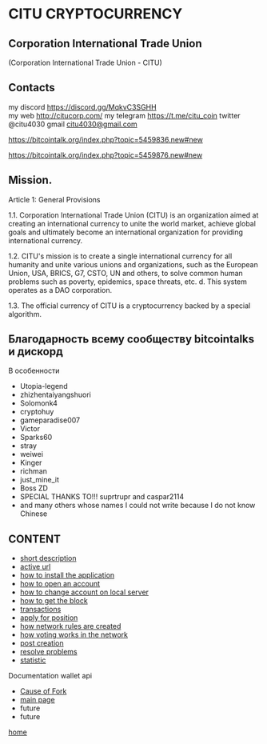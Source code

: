 # CITU CRYPTOCURRENCY

## Corporation International Trade Union

(Corporation International Trade Union - CITU)

## Contacts

my discord https://discord.gg/MqkvC3SGHH  
my web http://citucorp.com/
my telegram https://t.me/citu_coin
twitter @citu4030
gmail
citu4030@gmail.com

https://bitcointalk.org/index.php?topic=5459836.new#new

https://bitcointalk.org/index.php?topic=5459876.new#new


## Mission.
Article 1: General Provisions

1.1. Corporation International Trade Union (CITU) is an organization aimed at creating an international currency to unite the world market, achieve global goals and ultimately become an international organization for providing international currency.

1.2. CITU's mission is to create a single international currency for all humanity and unite various unions and organizations, such as the European Union, USA, BRICS, G7, CSTO, UN and others, to solve common human problems such as poverty, epidemics, space threats, etc. d. This system operates as a DAO corporation.

1.3. The official currency of CITU is a cryptocurrency backed by a special algorithm.

## Благодарность всему сообществу bitcointalks и дискорд

В особенности

- Utopia-legend
- zhizhentaiyangshuori
- Solomonk4
- cryptohuy
- gameparadise007
- Victor
- Sparks60
- stray
- weiwei
- Kinger
- richman
- just_mine_it
- Boss ZD
- SPECIAL THANKS TO!!! suprtrupr and caspar2114
- and many others whose names I could not write because I do not know Chinese

## CONTENT


- [short description](../documentationEng/preambleEng.md)
- [active url](../documentationEng/active-urlEng.md)
- [how to install the application](../documentationEng/installEng.md)
- [how to open an account](../documentationEng/create-accountEng.md)
- [how to change account on local server](../documentationEng/change-accountEng.md)
- [how to get the block](../documentationEng/%20mineEng.md)
- [transactions](../documentationEng/transactionsEng.md)
- [apply for position](../documentationEng/managmentEng.md)
- [how network rules are created](../documentationEng/create-lawEng.md)
- [how voting works in the network](../documentationEng/voting-in-networkEng.md)
- [post creation](../documentationEng/create-positionEng.md)
- [resolve problems](../documentationEng/solving-common-problems.md)
- [statistic](../documentationEng/statistics.md)


[//]: # (- [create fraction]&#40;../documentationEng/create-fractionEng.md&#41;)

   

Documentation wallet api
- [Cause of Fork](../documentationEng/afterFork.md)
- [main page](../documentationEng/documentation-api-wallet.md)
- future
- future

[home](../readme.md)
